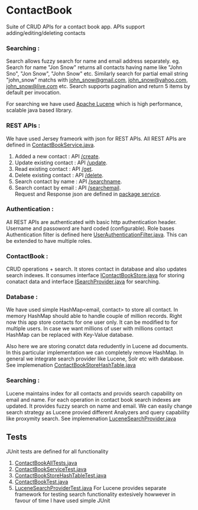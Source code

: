 # ContactBook
Suite of CRUD APIs for a contact book app. APIs support adding/editing/deleting contacts

### Searching :
Search allows fuzzy search for name and email address separately.
eg. Search for name  "Jon Snow" returns all contacts having name like "John Sno", "Jon Snow", "John Snow" etc.
Similarly search for partial email string "john_snow" matchs with john_snow@gmail.com, john_snow@yahoo.com, john_snow@live.com etc.
Search supports pagination and return 5 items by default per invocation.

For searching we have used [Apache Lucene](https://lucene.apache.org) which is high performance, scalable java based library. 

### REST APIs :
We have used Jersey frameork with json for REST APIs.
All REST APIs are defined in [ContactBookService.java](https://github.com/pedke/ContactBook/blob/master/ContactBookRestAPI/src/com/contactbook/service/ContactBookService.java).
1. Added a new contact : API [/create](https://github.com/pedke/ContactBook/blob/master/ContactBookRestAPI/src/com/contactbook/service/ContactBookService.java#L43-L80).
2. Update existing contact : API [/update](https://github.com/pedke/ContactBook/blob/master/ContactBookRestAPI/src/com/contactbook/service/ContactBookService.java#L86-L123).
3. Read existing contact : API [/get](https://github.com/pedke/ContactBook/blob/master/ContactBookRestAPI/src/com/contactbook/service/ContactBookService.java#L130-L160).
4. Delete existing contact : API [/delete](https://github.com/pedke/ContactBook/blob/master/ContactBookRestAPI/src/com/contactbook/service/ContactBookService.java#L168-L195).
5. Search contact by name : API [/searchname](https://github.com/pedke/ContactBook/blob/master/ContactBookRestAPI/src/com/contactbook/service/ContactBookService.java#L203-L241).
6. Search contact by email : API [/searchemail](https://github.com/pedke/ContactBook/blob/master/ContactBookRestAPI/src/com/contactbook/service/ContactBookService.java#L248-L287).
<br/>Request and Response json are defined in [package service](https://github.com/pedke/ContactBook/tree/master/ContactBookRestAPI/src/com/contactbook/service).

### Authentication :
All REST APIs are authenticated with basic http authentication header. Username and passoword are hard coded (configurable). Role bases Authentication filter is defined here [UserAuthenticationFilter.java](https://github.com/pedke/ContactBook/blob/master/ContactBookRestAPI/src/com/contactbook/service/UserAuthenticationFilter.java). This can be extended to have multiple roles.   

### ContactBook : 
CRUD operations + search. It stores contact in database and also updates search indexes. It consumes interface [IContactBookStore.java](https://github.com/pedke/ContactBook/blob/master/ContactBookRestAPI/src/com/contactbook/IContactBookStore.java) for storing conatact data and interface [ISearchProvider.java](https://github.com/pedke/ContactBook/blob/master/ContactBookRestAPI/src/com/contactbook/ISearchProvider.java) for searching.

### Database :
We have used simple HashMap<email, contact> to store all contact. In memory HashMap should able to handle couple of million records.
Right now this app store contacts for one user only. It can be modified to for multiple users. In case we want millions of user with millions contact HashMap can be replaced with Key-Value database.

Also here we are storing conatct data redudently in Lucene ad documents. In this particular implementation we can completely remove HashMap. In general we integrate search provider like Lucene, Solr etc with database.
See implemenation [ContactBookStoreHashTable.java](https://github.com/pedke/ContactBook/blob/master/ContactBookRestAPI/src/com/contactbook/ContactBookStoreHashTable.java)

### Searching :
Lucene maintains index for all contacts and provids search capability on email and name. For each operation in contact book search indexes are updated. It provides fuzzy search on name and email. We can easily change search strategy as Lucene provied different Analyzers and query capability like proxymity search.
See implemenation [LuceneSearchProvider.java](https://github.com/pedke/ContactBook/blob/master/ContactBookRestAPI/src/com/contactbook/LuceneSearchProvider.java)

## Tests
JUnit tests are defined for all functionality
1. [ContactBookAllTests.java](https://github.com/pedke/ContactBook/blob/master/ContactBookRestAPI/src/test/ContactBookAllTests.java)
2. [ContactBookServiceTest.java](https://github.com/pedke/ContactBook/blob/master/ContactBookRestAPI/src/test/ContactBookServiceTest.java)
3. [ContactBookStoreHashTableTest.java](https://github.com/pedke/ContactBook/blob/master/ContactBookRestAPI/src/test/ContactBookStoreHashTableTest.java)
4. [ContactBookTest.java](https://github.com/pedke/ContactBook/blob/master/ContactBookRestAPI/src/test/ContactBookTest.java)
5. [LuceneSearchProviderTest.java](https://github.com/pedke/ContactBook/blob/master/ContactBookRestAPI/src/test/LuceneSearchProviderTest.java)
For Lucene provides separate framework for testing search functionality extesively howwever in favour of time I have used simple JUnit
